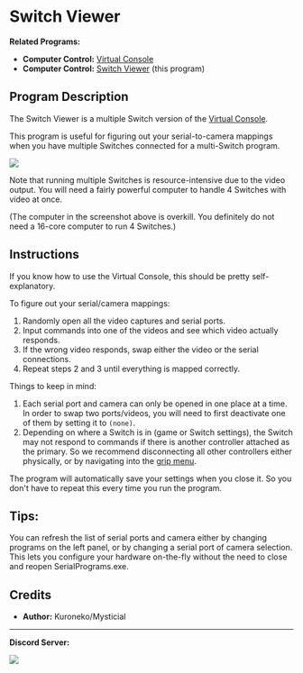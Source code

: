 # Switch Viewer

**Related Programs:**

- **Computer Control:** [Virtual Console](https://github.com/PokemonAutomation/ComputerControl/blob/master/Wiki/Programs/NintendoSwitch/VirtualConsole.md)
- **Computer Control:** [Switch Viewer](https://github.com/PokemonAutomation/ComputerControl/blob/master/Wiki/Programs/NintendoSwitch/SwitchViewer.md) (this program)


## Program Description

The Switch Viewer is a multiple Switch version of the [Virtual Console](VirtualConsole.md).

This program is useful for figuring out your serial-to-camera mappings when you have multiple Switches connected for a multi-Switch program.

<img src="../images/SwitchViewer-0.png">

Note that running multiple Switches is resource-intensive due to the video output. You will need a fairly powerful computer to handle 4 Switches with video at once.

(The computer in the screenshot above is overkill. You definitely do not need a 16-core computer to run 4 Switches.)

## Instructions

If you know how to use the Virtual Console, this should be pretty self-explanatory.

To figure out your serial/camera mappings:

1. Randomly open all the video captures and serial ports.
2. Input commands into one of the videos and see which video actually responds.
3. If the wrong video responds, swap either the video or the serial connections.
4. Repeat steps 2 and 3 until everything is mapped correctly.

Things to keep in mind:

1. Each serial port and camera can only be opened in one place at a time. In order to swap two ports/videos, you will need to first deactivate one of them by setting it to `(none)`.
2. Depending on where a Switch is in (game or Switch settings), the Switch may not respond to commands if there is another controller attached as the primary. So we recommend disconnecting all other controllers either physically, or by navigating into the [grip menu](https://github.com/PokemonAutomation/Microcontroller/blob/master/Wiki/Programs/NintendoSwitch/ChangeGripOrderMenu.md).

The program will automatically save your settings when you close it. So you don't have to repeat this every time you run the program.

## Tips:

You can refresh the list of serial ports and camera either by changing programs on the left panel, or by changing a serial port of camera selection. This lets you configure your hardware on-the-fly without the need to close and reopen SerialPrograms.exe.


## Credits

- **Author:** Kuroneko/Mysticial


<hr>

**Discord Server:** 

[<img src="https://canary.discordapp.com/api/guilds/695809740428673034/widget.png?style=banner2">](https://discord.gg/cQ4gWxN)


